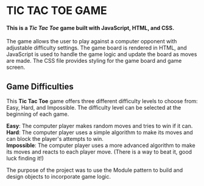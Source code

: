 <h1>TIC TAC TOE GAME</h1>
<h4>This is a <em>Tic Tac Toe</em> game built with JavaScript, HTML, and CSS. </h4>

The game allows the user to play against a computer opponent with adjustable difficulty settings. The game board is rendered in HTML, and JavaScript is used to handle the game logic and update the board as moves are made. The CSS file provides styling for the game board and game screen.

<h2>Game Difficulties</h2>

This **Tic Tac Toe** game offers three different difficulty levels to choose from: Easy, Hard, and Impossible. The difficulty level can be selected at the beginning of each game.

**Easy**: The computer player makes random moves and tries to win if it can.<br>
**Hard**: The computer player uses a simple algorithm to make its moves and can block the player's attempts to win.<br>
**Impossible**: The computer player uses a more advanced algorithm to make its moves and reacts to each player move. (There is a way to beat it, good luck finding it!)<br>

The purpose of the project was to use the Module pattern to build and design objects to incorporate game logic.
